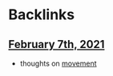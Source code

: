 
# Backlinks
## [February 7th, 2021](<February 7th, 2021.md>)
- thoughts on [movement](<movement.md>)

